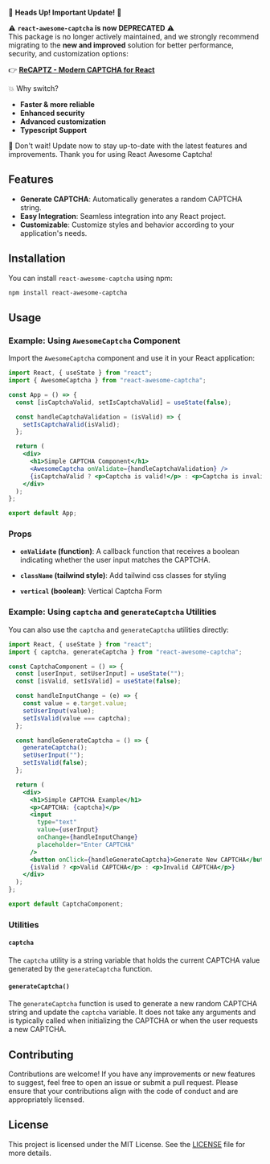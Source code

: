 🚨 **Heads Up! Important Update!** 🚨

⚠️ **`react-awesome-captcha` is now DEPRECATED** ⚠️  
This package is no longer actively maintained, and we strongly recommend migrating to the **new and improved** solution for better performance, security, and customization options:

👉 **[ReCAPTZ - Modern CAPTCHA for React](https://www.npmjs.com/package/recaptz)**

💥 Why switch?
- **Faster & more reliable**  
- **Enhanced security**  
- **Advanced customization**  
- **Typescript Support**

🔧 Don't wait! Update now to stay up-to-date with the latest features and improvements. Thank you for using React Awesome Captcha!


## Features

- **Generate CAPTCHA**: Automatically generates a random CAPTCHA string.
- **Easy Integration**: Seamless integration into any React project.
- **Customizable**: Customize styles and behavior according to your application's needs.

## Installation

You can install `react-awesome-captcha` using npm:

```sh
npm install react-awesome-captcha
```

## Usage

### Example: Using `AwesomeCaptcha` Component

Import the `AwesomeCaptcha` component and use it in your React application:

```jsx
import React, { useState } from "react";
import { AwesomeCaptcha } from "react-awesome-captcha";

const App = () => {
  const [isCaptchaValid, setIsCaptchaValid] = useState(false);

  const handleCaptchaValidation = (isValid) => {
    setIsCaptchaValid(isValid);
  };

  return (
    <div>
      <h1>Simple CAPTCHA Component</h1>
      <AwesomeCaptcha onValidate={handleCaptchaValidation} />
      {isCaptchaValid ? <p>Captcha is valid!</p> : <p>Captcha is invalid!</p>}
    </div>
  );
};

export default App;
```

### Props

- **`onValidate` (function)**: A callback function that receives a boolean indicating whether the user input matches the CAPTCHA.

- **`className` (tailwind style)**: Add tailwind css classes for styling

- **`vertical` (boolean)**: Vertical Captcha Form

### Example: Using `captcha` and `generateCaptcha` Utilities

You can also use the `captcha` and `generateCaptcha` utilities directly:

```jsx
import React, { useState } from "react";
import { captcha, generateCaptcha } from "react-awesome-captcha";

const CaptchaComponent = () => {
  const [userInput, setUserInput] = useState("");
  const [isValid, setIsValid] = useState(false);

  const handleInputChange = (e) => {
    const value = e.target.value;
    setUserInput(value);
    setIsValid(value === captcha);
  };

  const handleGenerateCaptcha = () => {
    generateCaptcha();
    setUserInput("");
    setIsValid(false);
  };

  return (
    <div>
      <h1>Simple CAPTCHA Example</h1>
      <p>CAPTCHA: {captcha}</p>
      <input
        type="text"
        value={userInput}
        onChange={handleInputChange}
        placeholder="Enter CAPTCHA"
      />
      <button onClick={handleGenerateCaptcha}>Generate New CAPTCHA</button>
      {isValid ? <p>Valid CAPTCHA</p> : <p>Invalid CAPTCHA</p>}
    </div>
  );
};

export default CaptchaComponent;
```

### Utilities

#### `captcha`

The `captcha` utility is a string variable that holds the current CAPTCHA value generated by the `generateCaptcha` function.

#### `generateCaptcha()`

The `generateCaptcha` function is used to generate a new random CAPTCHA string and update the `captcha` variable. It does not take any arguments and is typically called when initializing the CAPTCHA or when the user requests a new CAPTCHA.

## Contributing

Contributions are welcome! If you have any improvements or new features to suggest, feel free to open an issue or submit a pull request. Please ensure that your contributions align with the code of conduct and are appropriately licensed.

## License

This project is licensed under the MIT License. See the [LICENSE](./LICENSE) file for more details.
